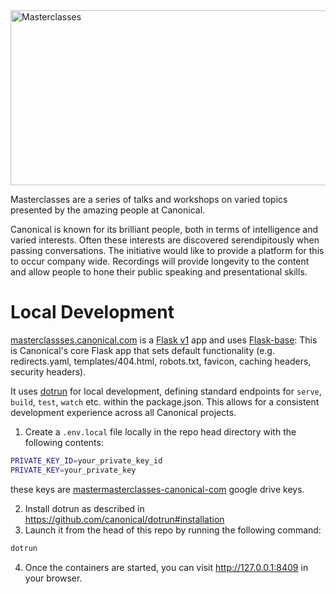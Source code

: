
<img width="836" height="280" alt="Masterclasses" src="https://github.com/canonical/masterclasses.canonical.com/assets/54525904/852d5f09-1508-4069-a2e5-2338ac863fac">


Masterclasses are a series of talks and workshops on varied topics presented by the amazing people at Canonical.

Canonical is known for its brilliant people, both in terms of intelligence and varied interests. Often these interests are discovered serendipitously when passing conversations. The initiative would like to provide a platform for this to occur company wide. Recordings will provide longevity to the content and allow people to hone their public speaking and presentational skills.

# Local Development

[masterclassses.canonical.com](masterclasses.canonical.com) is a [Flask v1](https://flask.palletsprojects.com/_/downloads/en/1.1.x/pdf/) app and uses [Flask-base](https://github.com/canonical/canonicalwebteam.flask-base): This is Canonical's core Flask app that sets default functionality (e.g. redirects.yaml, templates/404.html, robots.txt, favicon, caching headers, security headers).

It uses [dotrun](https://github.com/canonical/dotrun) for local development, defining standard endpoints for `serve`, `build`, `test`, `watch` etc. within the package.json. This allows for a consistent development experience across all Canonical projects.

1. Create a `.env.local` file locally in the repo head directory with the following contents:

```bash
PRIVATE_KEY_ID=your_private_key_id
PRIVATE_KEY=your_private_key
```

these keys are [mastermasterclasses-canonical-com](https://github.com/canonical/masterclasses.canonical.com/blob/main/konf/site.yaml#L12) google drive keys.

2. Install dotrun as described in https://github.com/canonical/dotrun#installation
3. Launch it from the head of this repo by running the following command:

```bash
dotrun
```

4. Once the containers are started, you can visit <http://127.0.0.1:8409> in your browser.
